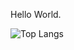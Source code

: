 Hello World.

<!---
RooterDelWifi/RooterDelWifi is a ✨ special ✨ repository because its `README.md` (this file) appears on your GitHub profile.
You can click the Preview link to take a look at your changes.
--->

![Top Langs](https://github-readme-stats-henna-five-34.vercel.app/api/top-langs/?username=RooterDelWifi&layout=donut&theme=prussian&langs_count=8&hide=cmake,html,c,cpp,css)
